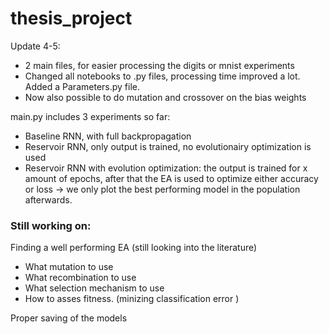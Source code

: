 # thesis_project

Update 4-5:
- 2 main files, for easier processing the digits or mnist experiments
- Changed all notebooks to .py files, processing time improved a lot. Added a Parameters.py file.
- Now also possible to do mutation and crossover on the bias weights


main.py includes 3 experiments so far:
- Baseline RNN, with full backpropagation
- Reservoir RNN, only output is trained, no evolutionairy optimization is used
- Reservoir RNN with evolution optimization: the output is trained for x amount of epochs, after that the EA is used to optimize either accuracy or loss  -> we only plot the best performing model in the population afterwards. 


### Still working on:

Finding a well performing EA (still looking into the literature)
- What mutation to use
- What recombination to use
- What selection mechanism to use
- How to asses fitness. (minizing classification error )

Proper saving of the models



